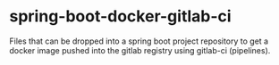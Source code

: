 # spring-boot-docker-gitlab-ci
Files that can be dropped into a spring boot project repository to get a docker image pushed into the gitlab registry using gitlab-ci (pipelines).
